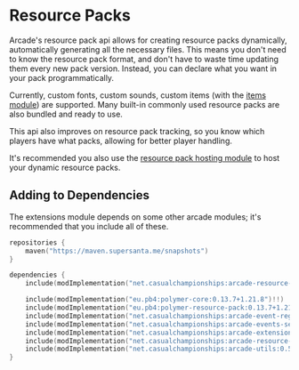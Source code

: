 # Resource Packs

Arcade's resource pack api allows for creating resource packs dynamically, automatically
generating all the necessary files. This means you don't need to know the resource pack
format, and don't have to waste time updating them every new pack version. Instead, you
can declare what you want in your pack programmatically.

Currently, custom fonts, custom sounds, custom items (with the [items module](../arcade-items/getting-started.md))
are supported. Many built-in commonly used resource packs are also bundled and ready to use.

This api also improves on resource pack tracking, so you know which players have what
packs, allowing for better player handling.

It's recommended you also use the [resource pack hosting module](../arcade-resource-pack-host/getting-started.md)
to host your dynamic resource packs.

## Adding to Dependencies

The extensions module depends on some other arcade modules; it's recommended that you
include all of these.

```kts
repositories {
    maven("https://maven.supersanta.me/snapshots")
}

dependencies {
    include(modImplementation("net.casualchampionships:arcade-resource-pack:0.5.2-beta.1+1.21.8")!!)

    include(modImplementation("eu.pb4:polymer-core:0.13.7+1.21.8")!!)
    include(modImplementation("eu.pb4:polymer-resource-pack:0.13.7+1.21.8")!!)
    include(modImplementation("net.casualchampionships:arcade-event-registry:0.5.2-beta.1+1.21.8")!!)
    include(modImplementation("net.casualchampionships:arcade-events-server:0.5.2-beta.1+1.21.8")!!)
    include(modImplementation("net.casualchampionships:arcade-extensions:0.5.2-beta.1+1.21.8")!!)
    include(modImplementation("net.casualchampionships:arcade-resource-pack-host:0.5.2-beta.1+1.21.8")!!)
    include(modImplementation("net.casualchampionships:arcade-utils:0.5.2-beta.1+1.21.8")!!)
}
```
